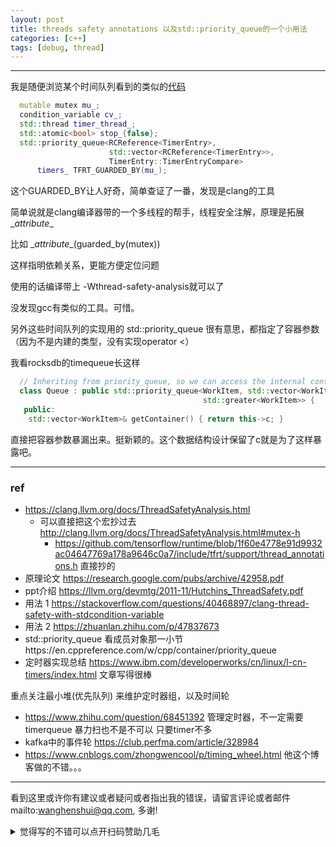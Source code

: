 ```yaml
---
layout: post
title: threads safety annotations 以及std::priority_queue的一个小用法
categories: [c++]
tags: [debug, thread]
---
```



---

 

我是随便浏览某个时间队列看到的类似的[代码](https://github.com/tensorflow/runtime/blob/a3a14da5f6615382785bf091564d04671a8c5221/include/tfrt/host_context/timer_queue.h)

```c++
  mutable mutex mu_;
  condition_variable cv_;
  std::thread timer_thread_;
  std::atomic<bool> stop_{false};
  std::priority_queue<RCReference<TimerEntry>,
                      std::vector<RCReference<TimerEntry>>,
                      TimerEntry::TimerEntryCompare>
      timers_ TFRT_GUARDED_BY(mu_);
```

这个GUARDED_BY让人好奇，简单查证了一番，发现是clang的工具

简单说就是clang编译器带的一个多线程的帮手，线程安全注解，原理是拓展  \__attribute__ 

比如  \__attribute__(guarded_by(mutex))

这样指明依赖关系，更能方便定位问题

使用的话编译带上 -Wthread-safety-analysis就可以了

没发现gcc有类似的工具。可惜。



另外这些时间队列的实现用的 std::priority_queue 很有意思，都指定了容器参数（因为不是内建的类型，没有实现operator <）

我看rocksdb的timequeue长这样

```c++
  // Inheriting from priority_queue, so we can access the internal container
  class Queue : public std::priority_queue<WorkItem, std::vector<WorkItem>,
                                           std::greater<WorkItem>> {
   public:
    std::vector<WorkItem>& getContainer() { return this->c; }
```

直接把容器参数暴漏出来。挺新颖的。这个数据结构设计保留了c就是为了这样暴露吧。

---

### ref

- https://clang.llvm.org/docs/ThreadSafetyAnalysis.html
  - 可以直接把这个宏抄过去 http://clang.llvm.org/docs/ThreadSafetyAnalysis.html#mutex-h
    - https://github.com/tensorflow/runtime/blob/1f60e4778e91d9932ac04647769a178a9646c0a7/include/tfrt/support/thread_annotations.h 直接抄的
- 原理论文 https://research.google.com/pubs/archive/42958.pdf
- ppt介绍 https://llvm.org/devmtg/2011-11/Hutchins_ThreadSafety.pdf
- 用法 1 https://stackoverflow.com/questions/40468897/clang-thread-safety-with-stdcondition-variable
- 用法 2 https://zhuanlan.zhihu.com/p/47837673
- std::priority_queue 看成员对象那一小节https://en.cppreference.com/w/cpp/container/priority_queue
- 定时器实现总结 https://www.ibm.com/developerworks/cn/linux/l-cn-timers/index.html 文章写得很棒

重点关注最小堆(优先队列) 来维护定时器组，以及时间轮 

- https://www.zhihu.com/question/68451392 管理定时器，不一定需要timerqueue 暴力扫也不是不可以 只要timer不多
- kafka中的事件轮 https://club.perfma.com/article/328984
- https://www.cnblogs.com/zhongwencool/p/timing_wheel.html 他这个博客做的不错。。。



---

看到这里或许你有建议或者疑问或者指出我的错误，请留言评论或者邮件mailto:wanghenshui@qq.com, 多谢! 
<details>
<summary>觉得写的不错可以点开扫码赞助几毛</summary>
<img src="https://wanghenshui.github.io/assets/wepay.png" alt="微信转账">
</details>